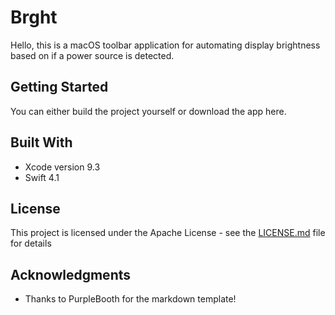 # Brght

Hello, this is a macOS toolbar application for automating display brightness based on if a power source is detected.

## Getting Started

You can either build the project yourself or download the app here.


## Built With

* Xcode version 9.3
* Swift 4.1

## License

This project is licensed under the Apache License - see the [LICENSE.md](LICENSE.md) file for details

## Acknowledgments

* Thanks to PurpleBooth for the markdown template!

